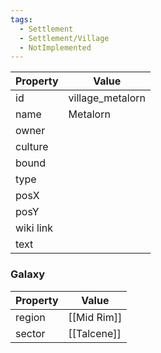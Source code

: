```yaml
---
tags:
  - Settlement
  - Settlement/Village
  - NotImplemented
---
```


| Property  | Value            |
| --------- | ---------------- |
| id        | village_metalorn |
| name      | Metalorn         |
| owner     |                  |
| culture   |                  |
| bound     |                  |
| type      |                  |
| posX      |                  |
| posY      |                  |
| wiki link |                  |
| text      |                  |

### Galaxy
| Property | Value       |
| -------- | ----------- |
| region   | [[Mid Rim]] |
| sector   | [[Talcene]] |
